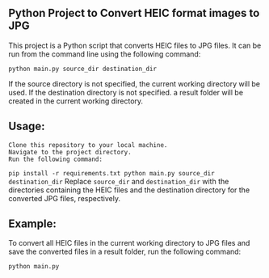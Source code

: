 ## Python Project to Convert HEIC format images to JPG

This project is a Python script that converts HEIC files to JPG files. It can be run from the command line using the following command:

`python main.py source_dir destination_dir`

If the source directory is not specified, the current working directory will be used. If the destination directory is not specified. a result folder will be created in the current working directory.

## Usage:

    Clone this repository to your local machine.
    Navigate to the project directory.
    Run the following command:
`
    pip install -r requirements.txt
    python main.py source_dir destination_dir
`
Replace `source_dir` and `destination_dir` with the directories containing the HEIC files and the destination directory for the converted JPG files, respectively.

## Example:

To convert all HEIC files in the current working directory to JPG files and save the converted files in a result folder, run the following command:

`python main.py`



